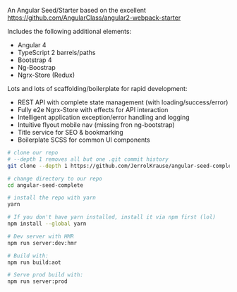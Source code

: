 An Angular Seed/Starter based on the excellent https://github.com/AngularClass/angular2-webpack-starter

Includes the following additional elements:
<ul>
	<li>Angular 4</li>
	<li>TypeScript 2 barrels/paths</li>
	<li>Bootstrap 4</li>
	<li>Ng-Boostrap</li>
	<li>Ngrx-Store (Redux)</li>
</ul>

Lots and lots of scaffolding/boilerplate for rapid development:
<ul>
	<li>REST API with complete state management (with loading/success/error)</li>
	<li>Fully e2e Ngrx-Store with effects for API interaction</li>
	<li>Intelligent application exception/error handling and logging</li>
	<li>Intuitive flyout mobile nav (missing fron ng-bootstrap)</li>
	<li>Title service for SEO & bookmarking</li>
	<li>Boilerplate SCSS for common UI components</li>
</ul>

```bash
# clone our repo
# --depth 1 removes all but one .git commit history
git clone --depth 1 https://github.com/JerrolKrause/angular-seed-complete.git

# change directory to our repo
cd angular-seed-complete

# install the repo with yarn
yarn

# If you don't have yarn installed, install it via npm first (lol)
npm install --global yarn
```

```bash
# Dev server with HMR
npm run server:dev:hmr
```


```bash
# Build with:
npm run build:aot

# Serve prod build with:
npm run server:prod
```